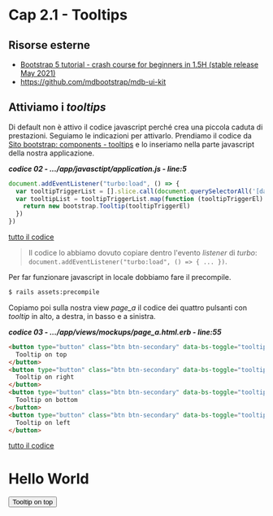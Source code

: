 # <a name="top"></a> Cap 2.1 - Tooltips



## Risorse esterne

- [Bootstrap 5 tutorial - crash course for beginners in 1.5H (stable release May 2021)](https://www.youtube.com/watch?v=rQryOSyfXmI&list=PLl1gkwYU90QkvmT4uLM5jzLsotJZtLHgW)
- https://github.com/mdbootstrap/mdb-ui-kit



## Attiviamo i *tooltips*

Di default non è attivo il codice javascript perché crea una piccola caduta di prestazioni.
Seguiamo le indicazioni per attivarlo. Prendiamo il codice da [Sito bootstrap: components - tooltips](https://getbootstrap.com/docs/5.1/components/tooltips/#example-enable-tooltips-everywhere) e lo inseriamo nella parte javascript della nostra applicazione.

***codice 02 - .../app/javasctipt/application.js - line:5***

```javascript
document.addEventListener("turbo:load", () => {
  var tooltipTriggerList = [].slice.call(document.querySelectorAll('[data-bs-toggle="tooltip"]'))
  var tooltipList = tooltipTriggerList.map(function (tooltipTriggerEl) {
    return new bootstrap.Tooltip(tooltipTriggerEl)
  })
})
```

[tutto il codice](https://github.com/flaviobordonidev/leanpubabrandnewcms/blob/master/01-base/21-bootstrap/03_01-views-layouts-application.html.erb)

> Il codice lo abbiamo dovuto copiare dentro l'evento *listener* di *turbo*: `document.addEventListener("turbo:load", () => { ... })`.


Per far funzionare javascript in locale dobbiamo fare il precompile.

```bash
$ rails assets:precompile
```

Copiamo poi sulla nostra view *page_a* il codice dei quattro pulsanti con *tooltip* in alto, a destra, in basso e a sinistra.

***codice 03 - .../app/views/mockups/page_a.html.erb - line:55***

```html
<button type="button" class="btn btn-secondary" data-bs-toggle="tooltip" data-bs-placement="top" title="Tooltip on top">
  Tooltip on top
</button>
<button type="button" class="btn btn-secondary" data-bs-toggle="tooltip" data-bs-placement="right" title="Tooltip on right">
  Tooltip on right
</button>
<button type="button" class="btn btn-secondary" data-bs-toggle="tooltip" data-bs-placement="bottom" title="Tooltip on bottom">
  Tooltip on bottom
</button>
<button type="button" class="btn btn-secondary" data-bs-toggle="tooltip" data-bs-placement="left" title="Tooltip on left">
  Tooltip on left
</button>
```

[tutto il codice](https://github.com/flaviobordonidev/leanpubabrandnewcms/blob/master/01-base/21-bootstrap/03_01-views-layouts-application.html.erb)



<h1>Hello World</h1>
<button type="button" class="btn btn-secondary" data-toggle="tooltip" data-placement="top" title="Tooltip on top">
  Tooltip on top
</button>